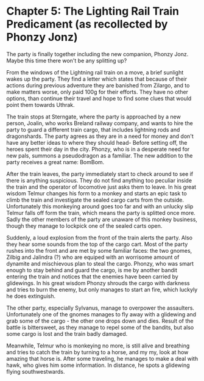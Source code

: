 # Chapter 5: The Lighting Rail Train Predicament (as recollected by Phonzy Jonz)

The party is finally together including the new companion, Phonzy Jonz. Maybe this time there won't be any splitting up? 

From the windows of the Lightning rail train on a move, a brief sunlight wakes up the party. They find a letter which states that because of their actions during previous adventure they are banished from Zilargo, and to make matters worse, only paid 100g for their efforts. They have no other options, than continue their travel and hope to find some clues that would point them towards Uthrak.

The train stops at Sterngate, where the party is approached by a new person, Joalin, who works Breland railway company, and wants to hire the party to guard a different train cargo, that includes lightning rods and dragonshards. The party agrees as they are in a need for money and don't have any better ideas to where they should head- Before setting off, the heroes spent their day in the city. Phonzy, who is in a desperate need for new pals, summons a pseudodragon as a familiar. The new addition to the party receives a great name: BomBom.

After the train leaves, the party immediately start to check around to see if there is anything suspicious. They do not find anything too peculiar inside the train and the operator of locomotive just asks them to leave. In his great wisdom Telmur changes his form to a monkey and starts an epic task to climb the train and investigate the sealed cargo carts from the outside. Unfortunately this monkeying around goes too far and with an unlucky slip Telmur falls off form the train, which means the party is splitted once more. Sadly the other members of the party are unaware of this monkey business, though they manage to lockpick one of the sealed carts open.

Suddenly, a loud explosion from the front of the train alerts the party. Also they hear some sounds from the top of the cargo cart. Most of the party rushes into the front and are met by some familiar faces: the two gnomes, Zilbig and Jalindra (?) who are equiped with an worrisome amount of dynamite and mischievous plan to steal the cargo. Phonzy, who was smart enough to stay behind and guard the cargo, is me by another bandit entering the train and notices that the enemies have been carried by glidewings. In his great wisdom Phonzy shrouds the cargo with darkness and tries to burn the enemy, but only manages to start an fire, which luckyly he does extinguish. 

The other party, especially Sylvanus, manage to overpower the assaulters. Unfortunately one of the gnomes manages to fly away with a glidewing and grab some of the cargo - the other one drops down and dies. Result of the battle is bittersweet, as they manage to repel some of the bandits, but also some cargo is lost and the train badly damaged.

Meanwhile, Telmur who is monkeying no more, is still alive and breathing and tries to catch the train by turning to a horse, and my my, look at how amazing that horse is. After some traveling, he manages to make a deal with hawk, who gives him some information. In distance, he spots a glidewing flying southwestwards.
